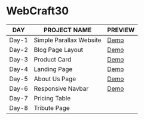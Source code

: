 # WebCraft30
| DAY | PROJECT NAME | PREVIEW |
|-----|--------------|---------|
|Day-1| Simple Parallax Website | [Demo](https://manuacharya55.github.io/WebCraft30/Day-1/)|
|Day-2| Blog Page Layout | [Demo](https://manuacharya55.github.io/WebCraft30/Day-2/)|
|Day-3| Product Card | [Demo](https://manuacharya55.github.io/WebCraft30/Day-3/)|
|Day-4| Landing Page | [Demo](https://manuacharya55.github.io/WebCraft30/Day-4/)|
|Day-5| About Us Page | [Demo](https://manuacharya55.github.io/WebCraft30/Day-5/)|
|Day-6| Responsive Navbar | [Demo](https://manuacharya55.github.io/WebCraft30/Day-6/)|
|Day-7| Pricing Table |
|Day-8| Tribute Page |
